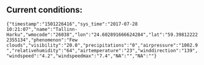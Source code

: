 ## Current conditions: 
 ``` {"timestamp":"1501226416","sys_time":"2017-07-28 10:21:07","name":"Tallinn-Harku","wmocode":"26038","lon":"24.602891666624284","lat":"59.398122222355134","phenomenon":"Few clouds","visibility":"20.0","precipitations":"0","airpressure":"1002.9","relativehumidity":"64","airtemperature":"23","winddirection":"139","windspeed":"4.2","windspeedmax":"7.4","NA":"","NA":""} ```
